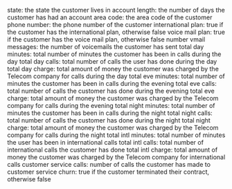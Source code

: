 state: the state the customer lives in
account length: the number of days the customer has had an account
area code: the area code of the customer
phone number: the phone number of the customer
international plan: true if the customer has the international plan, otherwise false
voice mail plan: true if the customer has the voice mail plan, otherwise false
number vmail messages: the number of voicemails the customer has sent
total day minutes: total number of minutes the customer has been in calls during the day
total day calls: total number of calls the user has done during the day
total day charge: total amount of money the customer was charged by the Telecom company for calls during the day
total eve minutes: total number of minutes the customer has been in calls during the evening
total eve calls: total number of calls the customer has done during the evening
total eve charge: total amount of money the customer was charged by the Telecom company for calls during the evening
total night minutes: total number of minutes the customer has been in calls during the night
total night calls: total number of calls the customer has done during the night
total night charge: total amount of money the customer was charged by the Telecom company for calls during the night
total intl minutes: total number of minutes the user has been in international calls
total intl calls: total number of international calls the customer has done
total intl charge: total amount of money the customer was charged by the Telecom company for international calls
customer service calls: number of calls the customer has made to customer service
churn: true if the customer terminated their contract, otherwise false